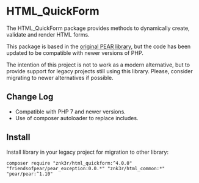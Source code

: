 HTML_QuickForm
==============

The HTML_QuickForm package provides methods to dynamically create, validate and render HTML forms.

This package is based in the [original PEAR library](http://pear.php.net/package/HTML_QuickForm), but the code has been 
updated to be compatible with newer versions of PHP.

The intention of this project is not to work as a modern alternative, but to provide support for legacy projects still
using this library. Please, consider migrating to newer alternatives if possible.

Change Log
----------

* Compatible with PHP 7 and newer versions.
* Use of composer autoloader to replace includes.


Install
-------

Install library in your legacy project for migration to other library:

```
composer require "znk3r/html_quickform:^4.0.0" "friendsofpear/pear_exception:0.0.*" "znk3r/html_common:*" "pear/pear:^1.10"
```
